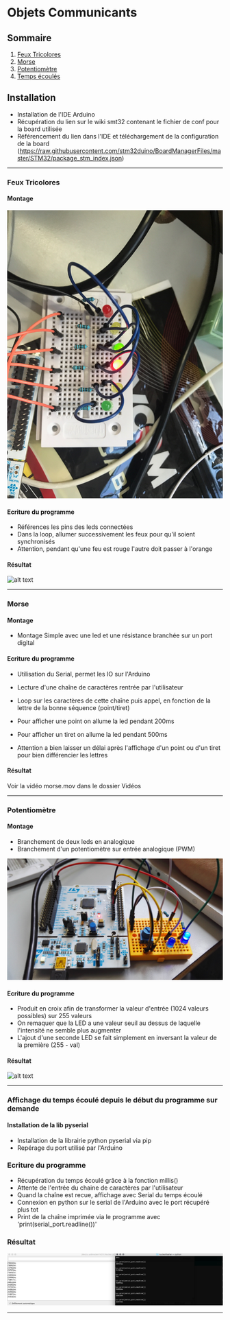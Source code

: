 # Objets Communicants

## Sommaire

1. [Feux Tricolores](#feux-tricolores)
2. [Morse](#morse)
3. [Potentiomètre](#potentiomètre)
4. [Temps écoulés](#affichage-du-temps-écoulé-depuis-le-début-du-programme-sur-demande)

## Installation

* Installation de l'IDE Arduino
* Récupération du lien sur le wiki smt32 contenant le fichier de conf pour la board utilisée
* Référencement du lien dans l'IDE et téléchargement de la configuration de la board
 (https://raw.githubusercontent.com/stm32duino/BoardManagerFiles/master/STM32/package_stm_index.json)

--- 

### Feux Tricolores

#### Montage

![alt text](./Images/montage_feux.jpeg "Montage Feux Tricolores")

#### Ecriture du programme

* Références les pins des leds connectées
* Dans la loop, allumer successivement les feux pour qu'il soient synchronisés
* Attention, pendant qu'une feu est rouge l'autre doit passer à l'orange

#### Résultat

![alt text](./Images/gif_feux.gif "2 Feux tricolors qui fonctionnent ensembles")

---

### Morse

#### Montage

* Montage Simple avec une led et une résistance branchée sur un port digital

#### Ecriture du programme

* Utilisation du Serial, permet les IO sur l'Arduino
* Lecture d'une chaîne de caractères rentrée par l'utilisateur
* Loop sur les caractères de cette chaîne puis appel, en fonction de la lettre de la bonne séquence (point/tiret)

* Pour afficher une point on allume la led pendant 200ms
* Pour afficher un tiret on allume la led pendant 500ms
* Attention a bien laisser un délai après l'affichage d'un point ou d'un tiret pour bien différencier les lettres

#### Résultat

Voir la vidéo morse.mov dans le dossier Vidéos

---

### Potentiomètre

#### Montage 

* Branchement de deux leds en analogique
* Branchement d'un potentiomètre sur entrée analogique (PWM)

![alt text](./Images/potentiometre.jpeg "Branchement Potentiomètre") 

#### Ecriture du programme

* Produit en croix afin de transformer la valeur d'entrée (1024 valeurs possibles) sur 255 valeurs
* On remaquer que la LED a une valeur seuil au dessus de laquelle l'intensité ne semble plus augmenter
* L'ajout d'une seconde LED se fait simplement en inversant la valeur de la première (255 - val) 

#### Résultat

![alt text](./Images/gif_potentiometre.gif "Branchement Potentiomètre") 

---

### Affichage du temps écoulé depuis le début du programme sur demande

#### Installation de la lib pyserial

* Installation de la librairie python pyserial via pip
* Repérage du port utilisé par l'Arduino

### Ecriture du programme 

* Récupération du temps écoulé grâce à la fonction millis()
* Attente de l'entrée du chaine de caractères par l'utilisateur
* Quand la chaîne est recue, affichage avec Serial du temps écoulé
* Connexion en python sur le serial de l'Arduino avec le port récupéré plus tot
* Print de la chaîne imprimée via le programme avec 'print(serial_port.readline())'

### Résultat

![alt text](./Images/console_python.png "Console python arduino") 

---
